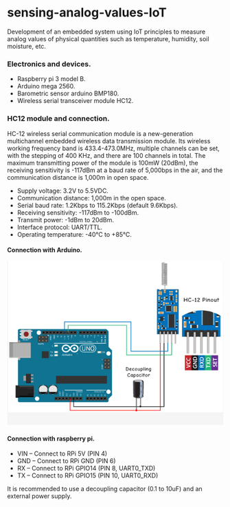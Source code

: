 # sensing-analog-values-IoT

Development of an embedded system using IoT principles to measure analog values of physical quantities such as temperature, humidity, soil moisture, etc. 

### Electronics and devices.
* Raspberry pi 3 model B.
* Arduino mega 2560.
* Barometric sensor arduino BMP180. 
* Wireless serial transceiver module HC12.

### HC12 module and connection.
HC-12 wireless serial communication module is a new-generation multichannel embedded wireless data transmission module. Its wireless working frequency band is 433.4-473.0MHz, multiple channels can be set, with the stepping of 400 KHz, and there are 100 channels in total. The maximum transmitting power of the module is 100mW (20dBm), the receiving sensitivity is -117dBm at a baud rate of 5,000bps in the air, and the communication distance is 1,000m in open space.

* Supply voltage: 3.2V to 5.5VDC.
* Communication distance: 1,000m in the open space.
* Serial baud rate: 1.2Kbps to 115.2Kbps (default 9.6Kbps).
* Receiving sensitivity: -117dBm to -100dBm.
* Transmit power: -1dBm to 20dBm.
* Interface protocol: UART/TTL.
* Operating temperature: -40℃ to +85℃.

#### Connection with Arduino.
![alt text](https://raw.githubusercontent.com/Housiadas/sensing-analog-values-IoT/master/images/arduino_hc12.png)

#### Connection with raspberry pi.
* VIN – Connect to RPi 5V (PIN 4)
* GND – Connect to RPi GND (PIN 6)
* RX – Connect to RPi GPIO14 (PIN 8, UART0_TXD)
* TX – Connect to RPi GPIO15 (PIN 10, UART0_RXD)

It is recommended to use a decoupling capacitor (0.1 to 10uF) and an external power supply.




